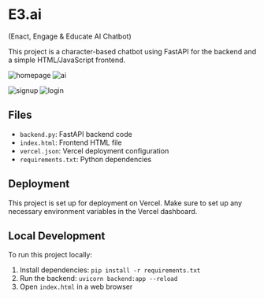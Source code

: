 # E3.ai
(Enact, Engage & Educate AI Chatbot)

This project is a character-based chatbot using FastAPI for the backend and a simple HTML/JavaScript frontend.

![homepage](https://github.com/user-attachments/assets/290e8513-0869-40c4-aa69-834c0779f0e4)
![ai](https://github.com/user-attachments/assets/7f60a884-d33a-4546-b667-54d5a739f29d)

![signup](https://github.com/user-attachments/assets/c34073d0-23a7-459e-a3f8-b08a472785af)
![login](https://github.com/user-attachments/assets/0b5aa80b-5d2b-4789-890c-32fb24ee56cf)

## Files

- `backend.py`: FastAPI backend code
- `index.html`: Frontend HTML file
- `vercel.json`: Vercel deployment configuration
- `requirements.txt`: Python dependencies

## Deployment

This project is set up for deployment on Vercel. Make sure to set up any necessary environment variables in the Vercel dashboard.

## Local Development

To run this project locally:

1. Install dependencies: `pip install -r requirements.txt`
2. Run the backend: `uvicorn backend:app --reload`
3. Open `index.html` in a web browser
